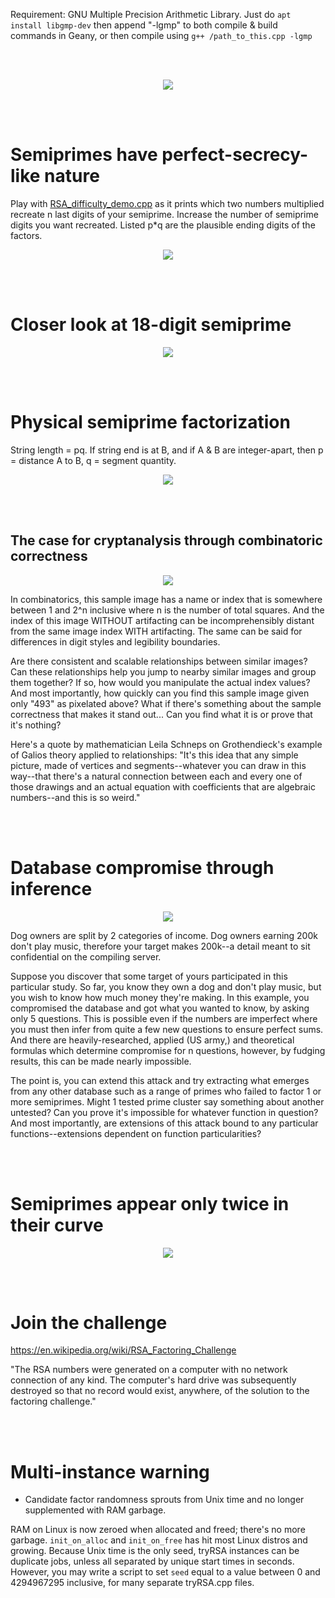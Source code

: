 Requirement: GNU Multiple Precision Arithmetic Library.
Just do ```apt install libgmp-dev``` then append "-lgmp" to both compile & build
commands in Geany, or then compile using ```g++ /path_to_this.cpp -lgmp```

<br>
<br>

<p align="center">
  <img src="https://raw.githubusercontent.com/compromise-evident/tryRSA/main/Other/Terminal_f85d6d0899f04a8861d2a3643c972e5f.png">
</p>

<br>
<br>

# Semiprimes have perfect-secrecy-like nature

Play with [RSA_difficulty_demo.cpp](https://github.com/compromise-evident/tryRSA/blob/main/Other/Factorization_theory/RSA_difficulty_demo.cpp#L29)
as it prints which two numbers multiplied recreate n last digits of your semiprime.
Increase the number of semiprime digits you want recreated. Listed p*q
are the plausible ending digits of the factors.

<p align="center">
  <img src="https://raw.githubusercontent.com/compromise-evident/tryRSA/main/Other/Factorization_theory/Terminal_6119bb0725fc8e02cae4bdf4578296cb1d0360daa24db8256e32db2042f180d7.png">
</p>

<br>
<br>

# Closer look at 18-digit semiprime

<p align="center">
  <img src="https://raw.githubusercontent.com/compromise-evident/tryRSA/main/Other/Factorization_theory/Closer_look_at_18-digit_semiprime_840a1c7c2325b815413b269b7635c43a0442b48a6f7eb8ff23e460b7e023dee3.png">
</p>

<br>
<br>

# Physical semiprime factorization

String length = pq. If string end is at B, and if A & B are integer-apart, then p = distance A to B, q = segment quantity.

<p align="center">
  <img src="https://raw.githubusercontent.com/compromise-evident/tryRSA/main/Other/Factorization_theory/String_folding_279cdc202129ed49fb5e4a27af50c18f5a1dc8af793d5d6dff7d3e0d8332155e.png">
</p>

<br>
<br>

## The case for cryptanalysis through combinatoric correctness

<p align="center">
  <img src="https://raw.githubusercontent.com/compromise-evident/tryRSA/main/Other/Factorization_theory/Combinatoric_correctness.png">
</p>

In combinatorics, this sample image has a name or index
that is somewhere between 1 and 2^n inclusive where n
is the number of total squares. And the index of this
image WITHOUT artifacting can be incomprehensibly distant
from the same image index WITH artifacting.
The same can be said for differences in digit styles and legibility boundaries.

Are there consistent and scalable relationships between
similar images? Can these relationships help you jump to
nearby similar images and group them together?
If so, how would you manipulate the actual index values?
And most importantly, how quickly can you find this
sample image given only "493" as pixelated above?
What if there's something about the sample correctness
that makes it stand out... Can you find what it is
or prove that it's nothing?

Here's a quote by mathematician Leila Schneps
on Grothendieck's example of Galios theory applied to relationships:
"It's this idea that any simple picture, made of vertices and segments--whatever
you can draw in this way--that there's a natural connection
between each and every one of those drawings
and an actual equation with coefficients
that are algebraic numbers--and this is so weird."

<br>
<br>

# Database compromise through inference

<p align="center">
  <img src="https://raw.githubusercontent.com/compromise-evident/tryRSA/main/Other/Factorization_theory/Database_compromise_through_inference.png">
</p>

Dog owners are split by 2 categories of income.
Dog owners earning 200k don't play music,
therefore your target makes 200k--a detail meant to sit
confidential on the compiling server.

Suppose you discover that some target of yours participated
in this particular study. So far, you know they own a dog
and don't play music, but you wish to know how much money they're making.
In this example, you compromised the database and got what you wanted to know,
by asking only 5 questions. This is possible even if
the numbers are imperfect where you must then infer from
quite a few new questions to ensure perfect sums.
And there are heavily-researched, applied (US army,)
and theoretical formulas which determine compromise for n questions,
however, by fudging results, this can be made nearly impossible.

The point is, you can extend this attack and try extracting
what emerges from any other database such as a range of primes
who failed to factor 1 or more semiprimes.
Might 1 tested prime cluster say something about another untested?
Can you prove it's impossible for whatever function in question?
And most importantly, are extensions of this attack bound
to any particular functions--extensions dependent on function particularities?

<br>
<br>

# Semiprimes appear only twice in their curve

<p align="center">
  <img src="https://raw.githubusercontent.com/compromise-evident/tryRSA/main/Other/Factorization_theory/The_curve.png">
</p>

<br>
<br>

# Join the challenge

https://en.wikipedia.org/wiki/RSA_Factoring_Challenge

"The RSA numbers were generated on a computer with no network connection of any kind.
The computer's hard drive was subsequently destroyed so that no record would exist,
anywhere, of the solution to the factoring challenge."

<br>
<br>

# Multi-instance warning

* Candidate factor randomness sprouts from Unix time and no longer supplemented with RAM garbage.

RAM on Linux is now zeroed when allocated and freed; there's no more garbage.
`init_on_alloc` and `init_on_free` has hit most Linux distros and growing.
Because Unix time is the only seed, tryRSA instances can be duplicate jobs,
unless all separated by unique start times in seconds.
However, you may write a script to set `seed` equal to a value between 0 and 4294967295 inclusive,
for many separate tryRSA.cpp files.
